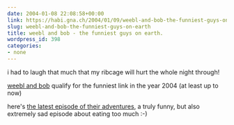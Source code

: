 ```yaml
---
date: 2004-01-08 22:08:58+00:00
link: https://habi.gna.ch/2004/01/09/weebl-and-bob-the-funniest-guys-on-earth/
slug: weebl-and-bob-the-funniest-guys-on-earth
title: weebl and bob - the funniest guys on earth.
wordpress_id: 398
categories:
- none
---
```


i had to laugh that much that my ribcage will hurt the whole night through!

[weebl and bob](http://www.weebl.jolt.co.uk/) qualify for the funniest link in the year 2004 (at least up to now)

here's [the latest episode of their adventures](http://www.weebl.jolt.co.uk/diet.htm), a truly funny, but also extremely sad episode about eating too much :-)
